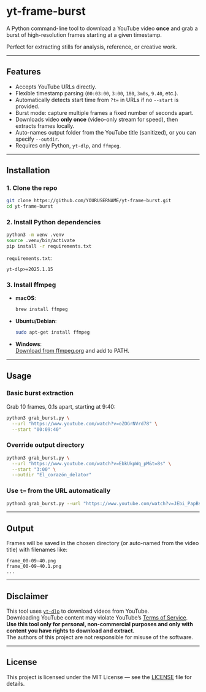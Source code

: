 # yt-frame-burst

A Python command-line tool to download a YouTube video **once** and grab a burst of high-resolution frames starting at a given timestamp.

Perfect for extracting stills for analysis, reference, or creative work.

---

## Features
- Accepts YouTube URLs directly.
- Flexible timestamp parsing (`00:03:00`, `3:00`, `180`, `3m0s`, `9.40`, etc.).
- Automatically detects start time from `?t=` in URLs if no `--start` is provided.
- Burst mode: capture multiple frames a fixed number of seconds apart.
- Downloads video **only once** (video-only stream for speed), then extracts frames locally.
- Auto-names output folder from the YouTube title (sanitized), or you can specify `--outdir`.
- Requires only Python, `yt-dlp`, and `ffmpeg`.

---

## Installation

### 1. Clone the repo
```bash
git clone https://github.com/YOURUSERNAME/yt-frame-burst.git
cd yt-frame-burst
```

### 2. Install Python dependencies
```bash
python3 -m venv .venv
source .venv/bin/activate
pip install -r requirements.txt
```

`requirements.txt`:
```
yt-dlp>=2025.1.15
```

### 3. Install ffmpeg
- **macOS**:  
  ```bash
  brew install ffmpeg
  ```
- **Ubuntu/Debian**:  
  ```bash
  sudo apt-get install ffmpeg
  ```
- **Windows**:  
  [Download from ffmpeg.org](https://ffmpeg.org/download.html) and add to PATH.

---

## Usage

### Basic burst extraction
Grab 10 frames, 0.1s apart, starting at 9:40:
```bash
python3 grab_burst.py \
  --url "https://www.youtube.com/watch?v=oZOGrNVrd78" \
  --start "00:09:40"
```

### Override output directory
```bash
python3 grab_burst.py \
  --url "https://www.youtube.com/watch?v=EbkUkpWq_pM&t=8s" \
  --start "3:00" \
  --outdir "El_corazón_delator"
```

### Use `t=` from the URL automatically
```bash
python3 grab_burst.py --url "https://www.youtube.com/watch?v=JEbi_PapBsY&t=39s"
```

---

## Output
Frames will be saved in the chosen directory (or auto-named from the video title) with filenames like:
```
frame_00-09-40.png
frame_00-09-40.1.png
...
```

---

## Disclaimer
This tool uses [`yt-dlp`](https://github.com/yt-dlp/yt-dlp) to download videos from YouTube.  
Downloading YouTube content may violate YouTube’s [Terms of Service](https://www.youtube.com/static?template=terms).  
**Use this tool only for personal, non-commercial purposes and only with content you have rights to download and extract.**  
The authors of this project are not responsible for misuse of the software.

---

## License
This project is licensed under the MIT License — see the [LICENSE](LICENSE) file for details.
